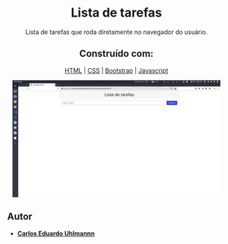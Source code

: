<h1 align="center">
  Lista de tarefas
</h1>

<p align="center">
  Lista de tarefas que roda diretamente no navegador do usuário.
</p>

<h2 align="center">
 Construído com:   
</h2>
 
<div align="center">
  
[HTML](https://www.w3schools.com/html/default.asp) | [CSS](https://www.w3schools.com/css/) | [Bootstrap](https://getbootstrap.com/) | [Javascript](https://developer.mozilla.org/pt-BR/docs/Aprender/Getting_started_with_the_web/JavaScript_basico)
  
</div>
 
 <p align="center">
  <img alt="Gerador de loterias" src="https://github.com/carlosuhlmann/lista-tarefas/blob/master/gif.gif">
 </p>
 
 ## Autor

* **[Carlos Eduardo Uhlmannn](https://github.com/carlosuhlmann)**













